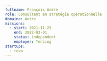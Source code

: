 ```yaml
---
fullname: François André
role: Consultant en stratégie opérationnelle
domaine: Autre
missions:
  - start: 2021-11-23
    end: 2022-03-01
    status: independent
    employer: Tenzing
startups:
  - reva
---
```


